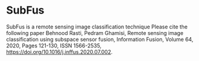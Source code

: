 # SubFus
SubFus is a remote sensing image classification technique Please cite the following paper  Behnood Rasti, Pedram Ghamisi, Remote sensing image classification using subspace sensor fusion, Information Fusion, Volume 64, 2020, Pages 121-130, ISSN 1566-2535, https://doi.org/10.1016/j.inffus.2020.07.002.
